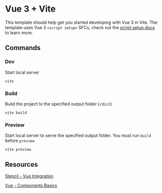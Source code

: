# Vue 3 + Vite

This template should help get you started developing with Vue 3 in Vite. The template uses Vue 3 `<script setup>` SFCs, check out the [script setup docs](https://v3.vuejs.org/api/sfc-script-setup.html#sfc-script-setup) to learn more.

## Commands

### Dev

Start local server

```
vite
```

### Build

Build the project to the specified output folder (`/dist`)

```
vite build
```

### Preview

Start local server to serve the specified output folder. You must run `build` before `preview`

```
vite preview
```

## Resources

[Stencil - Vue Integration](https://stenciljs.com/docs/vue)

[Vue - Components Basics](https://vuejs.org/guide/essentials/component-basics.html)
